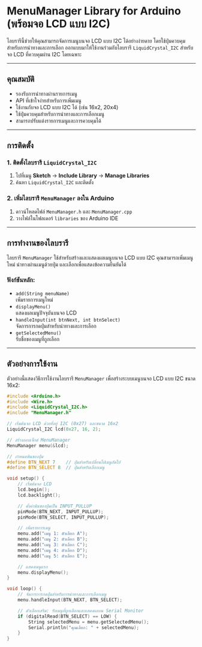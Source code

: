# MenuManager Library for Arduino (พร้อมจอ LCD แบบ I2C)

ไลบรารีนี้ช่วยให้คุณสามารถจัดการเมนูบนจอ LCD แบบ I2C ได้อย่างง่ายดาย โดยใช้ปุ่มควบคุมสำหรับการนำทางและการเลือก ออกแบบมาให้ใช้งานร่วมกับไลบรารี `LiquidCrystal_I2C` สำหรับจอ LCD ที่ควบคุมผ่าน I2C โดยเฉพาะ

---

## คุณสมบัติ

- รองรับการนำทางผ่านรายการเมนู
- API ที่เข้าใจง่ายสำหรับการเพิ่มเมนู
- ใช้งานกับจอ LCD แบบ I2C ได้ (เช่น 16x2, 20x4)
- ใช้ปุ่มควบคุมสำหรับการนำทางและการเลือกเมนู
- สามารถปรับแต่งรายการเมนูและการควบคุมได้

---

## การติดตั้ง  

### 1. ติดตั้งไลบรารี `LiquidCrystal_I2C`
1. ไปที่เมนู **Sketch** → **Include Library** → **Manage Libraries**
2. ค้นหา `LiquidCrystal_I2C` และติดตั้ง

### 2. เพิ่มไลบรารี `MenuManager` ลงใน Arduino
1. ดาวน์โหลดไฟล์ `MenuManager.h` และ `MenuManager.cpp`
2. วางไฟล์ในโฟลเดอร์ `libraries` ของ Arduino IDE

---

## การทำงานของไลบรารี

ไลบรารี `MenuManager` ใช้สำหรับสร้างและแสดงผลเมนูบนจอ LCD แบบ I2C คุณสามารถเพิ่มเมนูใหม่ นำทางผ่านเมนูด้วยปุ่ม และเลือกเพื่อแสดงข้อความยืนยันได้  

### ฟังก์ชันหลัก:
- `add(String menuName)`  
  เพิ่มรายการเมนูใหม่
- `displayMenu()`  
  แสดงผลเมนูปัจจุบันบนจอ LCD
- `handleInput(int btnNext, int btnSelect)`  
  จัดการการกดปุ่มสำหรับนำทางและการเลือก
- `getSelectedMenu()`  
  รับชื่อของเมนูที่ถูกเลือก

---

## ตัวอย่างการใช้งาน

ตัวอย่างนี้แสดงวิธีการใช้งานไลบรารี `MenuManager` เพื่อสร้างระบบเมนูบนจอ LCD แบบ I2C ขนาด 16x2:

```cpp
#include <Arduino.h>
#include <Wire.h>
#include <LiquidCrystal_I2C.h>
#include "MenuManager.h"

// เริ่มต้นจอ LCD ด้วยที่อยู่ I2C (0x27) และขนาด 16x2
LiquidCrystal_I2C lcd(0x27, 16, 2);

// สร้างออบเจ็กต์ MenuManager
MenuManager menu(&lcd);

// กำหนดพินของปุ่ม
#define BTN_NEXT 7    // ปุ่มสำหรับเปลี่ยนไปเมนูถัดไป
#define BTN_SELECT 8  // ปุ่มสำหรับเลือกเมนู

void setup() {
    // เริ่มต้นจอ LCD
    lcd.begin();
    lcd.backlight();

    // ตั้งค่าพินของปุ่มเป็น INPUT_PULLUP
    pinMode(BTN_NEXT, INPUT_PULLUP);
    pinMode(BTN_SELECT, INPUT_PULLUP);

    // เพิ่มรายการเมนู
    menu.add("เมนู 1: ตัวเลือก A");
    menu.add("เมนู 2: ตัวเลือก B");
    menu.add("เมนู 3: ตัวเลือก C");
    menu.add("เมนู 4: ตัวเลือก D");
    menu.add("เมนู 5: ตัวเลือก E");

    // แสดงเมนูแรก
    menu.displayMenu();
}

void loop() {
    // จัดการการกดปุ่มสำหรับการนำทางและการเลือกเมนู
    menu.handleInput(BTN_NEXT, BTN_SELECT);

    // ตัวเลือกเสริม: รับเมนูที่ถูกเลือกและแสดงผลบน Serial Monitor
    if (digitalRead(BTN_SELECT) == LOW) {
        String selectedMenu = menu.getSelectedMenu();
        Serial.println("คุณเลือก: " + selectedMenu);
    }
}
